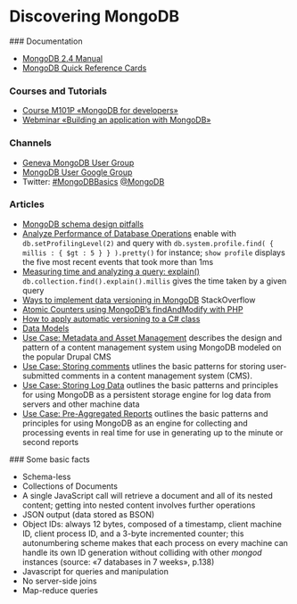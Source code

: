 # Discovering MongoDB

### Documentation

* [MongoDB 2.4 Manual](http://docs.mongodb.org)
* [MongoDB Quick Reference Cards](https://www.mongodb.com/reference)

### Courses and Tutorials

* [Course M101P «MongoDB for developers»](../tree/master/course-m101p)
* [Webminar «Building an application with MongoDB»](../tree/master/webinar-build-an-app)

### Channels

* [Geneva MongoDB User Group](http://genevamug.ch)
* [MongoDB User Google Group](https://groups.google.com/forum/#!forum/mongodb-user)
* Twitter: [#MongoDBBasics](https://twitter.com/search?q=%23MongoDBBasics) [@MongoDB](https://twitter.com/MongoDB)

### Articles

* [MongoDB schema design pitfalls](https://blog.serverdensity.com/mongodb-schema-design-pitfalls/)
* [Analyze Performance of Database Operations](http://docs.mongodb.org/manual/tutorial/manage-the-database-profiler/) enable with `db.setProfilingLevel(2)` and query with `db.system.profile.find( { millis : { $gt : 5 } } ).pretty()` for instance; `show profile` displays the five most recent events that took more than 1ms
* [Measuring time and analyzing a query: explain()](http://docs.mongodb.org/manual/reference/method/cursor.explain/) `db.collection.find().explain().millis` gives the time taken by a given query
* [Ways to implement data versioning in MongoDB](http://stackoverflow.com/questions/4185105/ways-to-implement-data-versioning-in-mongodb) StackOverflow
* [Atomic Counters using MongoDB’s findAndModify with PHP](http://chemicaloliver.net/programming/atomic-counters-using-mongodbs-findandmodify-with-php/)
* [How to apply automatic versioning to a C# class](http://stackoverflow.com/questions/20351698/how-to-apply-automatic-versioning-to-a-c-sharp-class)
* [Data Models](http://docs.mongodb.org/manual/data-modeling)
* [Use Case: Metadata and Asset Management](http://docs.mongodb.org/ecosystem/use-cases/metadata-and-asset-management/) describes the design and pattern of a content management system using MongoDB modeled on the popular Drupal CMS
* [Use Case: Storing comments](http://docs.mongodb.org/ecosystem/use-cases/storing-comments/) utlines the basic patterns for storing user-submitted comments in a content management system (CMS).
* [Use Case: Storing Log Data](http://docs.mongodb.org/ecosystem/use-cases/storing-log-data/) outlines the basic patterns and principles for using MongoDB as a persistent storage engine for log data from servers and other machine data
* [Use Case: Pre-Aggregated Reports](http://docs.mongodb.org/ecosystem/use-cases/pre-aggregated-reports/) outlines the basic patterns and principles for using MongoDB as an engine for collecting and processing events in real time for use in generating up to the minute or second reports

### Some basic facts

* Schema-less
* Collections of Documents
* A single JavaScript call will retrieve a document and all of its nested content; getting into nested content involves further operations
* JSON output (data stored as BSON)
* Object IDs: always 12 bytes, composed of a timestamp, client machine ID, client process ID, and a 3-byte incremented counter; this autonumbering scheme makes that each process on every machine can handle its own ID generation without colliding with other _mongod_ instances (source: «7 databases in 7 weeks», p.138)
* Javascript for queries and manipulation
* No server-side joins
* Map-reduce queries

